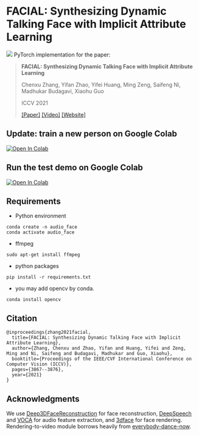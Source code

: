 # FACIAL: Synthesizing Dynamic Talking Face with Implicit Attribute Learning

![](img/overview.png)
PyTorch implementation for the paper:


> **FACIAL: Synthesizing Dynamic Talking Face with Implicit Attribute Learning**
>
> Chenxu Zhang, 
> Yifan Zhao, 
> Yifei Huang, 
> Ming Zeng, 
> Saifeng Ni, 
> Madhukar Budagavi,
> Xiaohu Guo
>
> ICCV 2021
>
> [[Paper]](https://arxiv.org/abs/2108.07938) 
> [[Video]](https://www.youtube.com/watch?v=hl9ek3bUV1E) 
> [[Website]](https://personal.utdallas.edu/~xguo/) 


## Update: train a new person on Google Colab
[![Open In Colab](https://colab.research.google.com/assets/colab-badge.svg)](https://colab.research.google.com/github/adiehl96/FACIAL/blob/main/facial_demo_train.ipynb)


## Run the test demo on Google Colab 
[![Open In Colab](https://colab.research.google.com/assets/colab-badge.svg)](https://colab.research.google.com/github/adiehl96/FACIAL/blob/main/facial_demo.ipynb)


## Requirements
- Python environment 
```
conda create -n audio_face
conda activate audio_face
```
- ffmpeg
```
sudo apt-get install ffmpeg
```
- python packages
```
pip install -r requirements.txt
```
- you may add opencv by conda.
```
conda install opencv
```

## Citation
```
@inproceedings{zhang2021facial,
  title={FACIAL: Synthesizing Dynamic Talking Face with Implicit Attribute Learning},
  author={Zhang, Chenxu and Zhao, Yifan and Huang, Yifei and Zeng, Ming and Ni, Saifeng and Budagavi, Madhukar and Guo, Xiaohu},
  booktitle={Proceedings of the IEEE/CVF International Conference on Computer Vision (ICCV)},
  pages={3867--3876},
  year={2021}
}
```

## Acknowledgments
We use [Deep3DFaceReconstruction](https://github.com/microsoft/Deep3DFaceReconstructionh) for face reconstruction, [DeepSpeech](https://github.com/mozilla/DeepSpeech) and [VOCA](https://github.com/TimoBolkart/voca) for audio feature extraction, and [3dface](https://github.com/YadiraF/face3d) for face rendering. Rendering-to-video module borrows heavily from [everybody-dance-now](https://github.com/Lotayou/everybody_dance_now_pytorch). 

